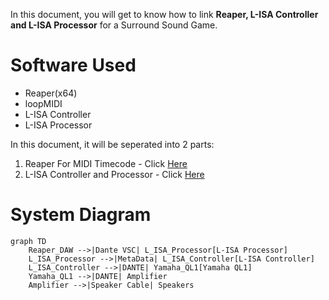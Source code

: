 In this document, you will get to know how to link **Reaper, L-ISA Controller and L-ISA Processor** for a Surround Sound Game.

# Software Used

* Reaper(x64)
* loopMIDI
* L-ISA Controller
* L-ISA Processor

In this document, it will be seperated into 2 parts:

1. Reaper For MIDI Timecode - Click [Here](./Reaper.md)
2. L-ISA Controller and Processor - Click [Here](./L-ISA.md)

# System Diagram
```mermaid
graph TD
    Reaper_DAW -->|Dante VSC| L_ISA_Processor[L-ISA Processor]
    L_ISA_Processor -->|MetaData| L_ISA_Controller[L-ISA Controller]
    L_ISA_Controller -->|DANTE| Yamaha_QL1[Yamaha QL1]
    Yamaha_QL1 -->|DANTE| Amplifier
    Amplifier -->|Speaker Cable| Speakers
```